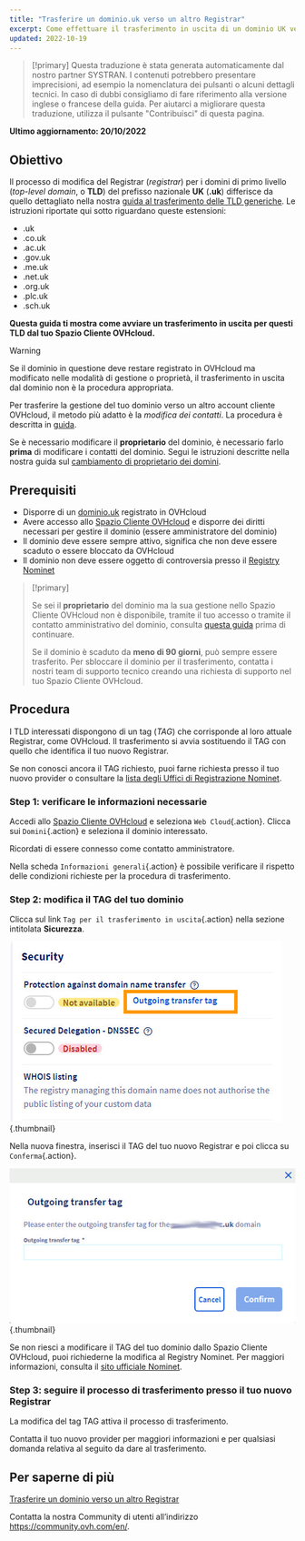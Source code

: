 ```yaml
---
title: "Trasferire un dominio.uk verso un altro Registrar"
excerpt: Come effettuare il trasferimento in uscita di un dominio UK verso un altro registrar
updated: 2022-10-19
---
```


> [!primary]
> Questa traduzione è stata generata automaticamente dal nostro partner SYSTRAN. I contenuti potrebbero presentare imprecisioni, ad esempio la nomenclatura dei pulsanti o alcuni dettagli tecnici. In caso di dubbi consigliamo di fare riferimento alla versione inglese o francese della guida. Per aiutarci a migliorare questa traduzione, utilizza il pulsante "Contribuisci" di questa pagina.
>

**Ultimo aggiornamento: 20/10/2022**

## Obiettivo

Il processo di modifica del Registrar (*registrar*) per i domini di primo livello (*top-level domain*, o **TLD**) del prefisso nazionale **UK** (**.uk**) differisce da quello dettagliato nella nostra [guida al trasferimento delle TLD generiche](/pages/web_cloud/domains/transfer_outgoing_domain). Le istruzioni riportate qui sotto riguardano queste estensioni:

- .uk
- .co.uk
- .ac.uk
- .gov.uk
- .me.uk
- .net.uk
- .org.uk
- .plc.uk
- .sch.uk

**Questa guida ti mostra come avviare un trasferimento in uscita per questi TLD dal tuo Spazio Cliente OVHcloud.**

> [!warning]
>
> Se il dominio in questione deve restare registrato in OVHcloud ma modificato nelle modalità di gestione o proprietà, il trasferimento in uscita dal dominio non è la procedura appropriata.
>
> Per trasferire la gestione del tuo dominio verso un altro account cliente OVHcloud, il metodo più adatto è la *modifica dei contatti*. La procedura è descritta in [guida](/pages/account_and_service_management/account_information/managing_contacts).
>
> Se è necessario modificare il **proprietario** del dominio, è necessario farlo **prima** di modificare i contatti del dominio. Segui le istruzioni descritte nella nostra guida sul [cambiamento di proprietario dei domini](/pages/web_cloud/domains/trade_domain).
>

## Prerequisiti

- Disporre di un [dominio.uk](https://www.ovhcloud.com/it/domains/) registrato in OVHcloud
- Avere accesso allo [Spazio Cliente OVHcloud](https://www.ovh.com/auth/?action=gotomanager&from=https://www.ovh.it/&ovhSubsidiary=it) e disporre dei diritti necessari per gestire il dominio (essere amministratore del dominio)
- Il dominio deve essere sempre attivo, significa che non deve essere scaduto o essere bloccato da OVHcloud
- Il dominio non deve essere oggetto di controversia presso il [Registry Nominet](https://www.nominet.uk/)

> [!primary]
>
> Se sei il **proprietario** del dominio ma la sua gestione nello Spazio Cliente OVHcloud non è disponibile, tramite il tuo accesso o tramite il contatto amministrativo del dominio, consulta [questa guida](/pages/account_and_service_management/account_information/managing_contacts#caso-specifico-di-un-proprietario-di-dominio) prima di continuare.
>
> Se il dominio è scaduto da **meno di 90 giorni**, può sempre essere trasferito. Per sbloccare il dominio per il trasferimento, contatta i nostri team di supporto tecnico creando una richiesta di supporto nel tuo Spazio Cliente OVHcloud.
>

## Procedura

I TLD interessati dispongono di un tag (*TAG*) che corrisponde al loro attuale Registrar, come OVHcloud. Il trasferimento si avvia sostituendo il TAG con quello che identifica il tuo nuovo Registrar.

Se non conosci ancora il TAG richiesto, puoi farne richiesta presso il tuo nuovo provider o consultare la [lista degli Uffici di Registrazione Nominet](https://registrars.nominet.uk/uk-namespace/registrar-agreement/list-of-registrars/).

### Step 1: verificare le informazioni necessarie

Accedi allo [Spazio Cliente OVHcloud](https://www.ovh.com/auth/?action=gotomanager&from=https://www.ovh.it/&ovhSubsidiary=it) e seleziona `Web Cloud`{.action}. Clicca sui `Domini`{.action} e seleziona il dominio interessato.

Ricordati di essere connesso come contatto amministratore.

Nella scheda `Informazioni generali`{.action} è possibile verificare il rispetto delle condizioni richieste per la procedura di trasferimento.

### Step 2: modifica il TAG del tuo dominio

Clicca sul link `Tag per il trasferimento in uscita`{.action} nella sezione intitolata **Sicurezza**.

![trasferimento in uscita](images/img_4267.jpg){.thumbnail}

Nella nuova finestra, inserisci il TAG del tuo nuovo Registrar e poi clicca su `Conferma`{.action}.

![trasferimento in uscita](images/img_4268.jpg){.thumbnail}

Se non riesci a modificare il TAG del tuo dominio dallo Spazio Cliente OVHcloud, puoi richiederne la modifica al Registry Nominet. Per maggiori informazioni, consulta il [sito ufficiale Nominet](https://www.nominet.uk/domain-support/).

### Step 3: seguire il processo di trasferimento presso il tuo nuovo Registrar

La modifica del tag TAG attiva il processo di trasferimento.

Contatta il tuo nuovo provider per maggiori informazioni e per qualsiasi domanda relativa al seguito da dare al trasferimento.

## Per saperne di più

[Trasferire un dominio verso un altro Registrar](/pages/web_cloud/domains/transfer_outgoing_domain)

Contatta la nostra Community di utenti all’indirizzo <https://community.ovh.com/en/>.